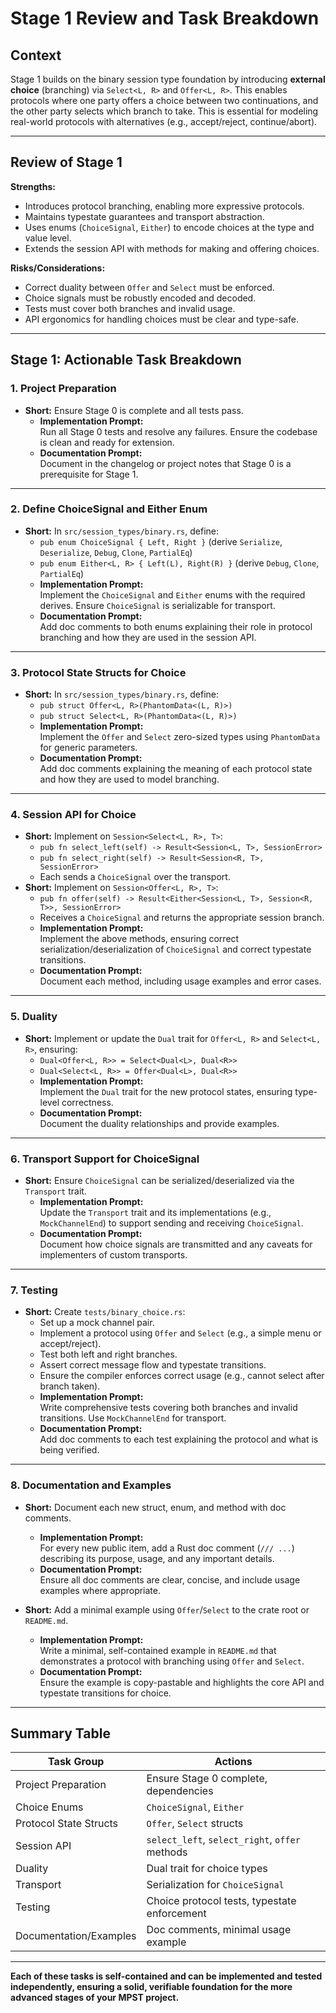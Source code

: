 # Stage 1 Review and Task Breakdown

## Context

Stage 1 builds on the binary session type foundation by introducing **external choice** (branching) via `Select<L, R>` and `Offer<L, R>`. This enables protocols where one party offers a choice between two continuations, and the other party selects which branch to take. This is essential for modeling real-world protocols with alternatives (e.g., accept/reject, continue/abort).

---

## Review of Stage 1

**Strengths:**
- Introduces protocol branching, enabling more expressive protocols.
- Maintains typestate guarantees and transport abstraction.
- Uses enums (`ChoiceSignal`, `Either`) to encode choices at the type and value level.
- Extends the session API with methods for making and offering choices.

**Risks/Considerations:**
- Correct duality between `Offer` and `Select` must be enforced.
- Choice signals must be robustly encoded and decoded.
- Tests must cover both branches and invalid usage.
- API ergonomics for handling choices must be clear and type-safe.

---

## Stage 1: Actionable Task Breakdown

### 1. Project Preparation
- **Short:** Ensure Stage 0 is complete and all tests pass.
    - **Implementation Prompt:**  
      Run all Stage 0 tests and resolve any failures. Ensure the codebase is clean and ready for extension.
    - **Documentation Prompt:**  
      Document in the changelog or project notes that Stage 0 is a prerequisite for Stage 1.

---

### 2. Define ChoiceSignal and Either Enum
- **Short:** In `src/session_types/binary.rs`, define:
    - `pub enum ChoiceSignal { Left, Right }` (derive `Serialize`, `Deserialize`, `Debug`, `Clone`, `PartialEq`)
    - `pub enum Either<L, R> { Left(L), Right(R) }` (derive `Debug`, `Clone`, `PartialEq`)
    - **Implementation Prompt:**  
      Implement the `ChoiceSignal` and `Either` enums with the required derives. Ensure `ChoiceSignal` is serializable for transport.
    - **Documentation Prompt:**  
      Add doc comments to both enums explaining their role in protocol branching and how they are used in the session API.

---

### 3. Protocol State Structs for Choice
- **Short:** In `src/session_types/binary.rs`, define:
    - `pub struct Offer<L, R>(PhantomData<(L, R)>)`
    - `pub struct Select<L, R>(PhantomData<(L, R)>)`
    - **Implementation Prompt:**  
      Implement the `Offer` and `Select` zero-sized types using `PhantomData` for generic parameters.
    - **Documentation Prompt:**  
      Add doc comments explaining the meaning of each protocol state and how they are used to model branching.

---

### 4. Session API for Choice
- **Short:** Implement on `Session<Select<L, R>, T>`:
    - `pub fn select_left(self) -> Result<Session<L, T>, SessionError>`
    - `pub fn select_right(self) -> Result<Session<R, T>, SessionError>`
    - Each sends a `ChoiceSignal` over the transport.
- **Short:** Implement on `Session<Offer<L, R>, T>`:
    - `pub fn offer(self) -> Result<Either<Session<L, T>, Session<R, T>>, SessionError>`
    - Receives a `ChoiceSignal` and returns the appropriate session branch.
    - **Implementation Prompt:**  
      Implement the above methods, ensuring correct serialization/deserialization of `ChoiceSignal` and correct typestate transitions.
    - **Documentation Prompt:**  
      Document each method, including usage examples and error cases.

---

### 5. Duality
- **Short:** Implement or update the `Dual` trait for `Offer<L, R>` and `Select<L, R>`, ensuring:
    - `Dual<Offer<L, R>> = Select<Dual<L>, Dual<R>>`
    - `Dual<Select<L, R>> = Offer<Dual<L>, Dual<R>>`
    - **Implementation Prompt:**  
      Implement the `Dual` trait for the new protocol states, ensuring type-level correctness.
    - **Documentation Prompt:**  
      Document the duality relationships and provide examples.

---

### 6. Transport Support for ChoiceSignal
- **Short:** Ensure `ChoiceSignal` can be serialized/deserialized via the `Transport` trait.
    - **Implementation Prompt:**  
      Update the `Transport` trait and its implementations (e.g., `MockChannelEnd`) to support sending and receiving `ChoiceSignal`.
    - **Documentation Prompt:**  
      Document how choice signals are transmitted and any caveats for implementers of custom transports.

---

### 7. Testing
- **Short:** Create `tests/binary_choice.rs`:
    - Set up a mock channel pair.
    - Implement a protocol using `Offer` and `Select` (e.g., a simple menu or accept/reject).
    - Test both left and right branches.
    - Assert correct message flow and typestate transitions.
    - Ensure the compiler enforces correct usage (e.g., cannot select after branch taken).
    - **Implementation Prompt:**  
      Write comprehensive tests covering both branches and invalid transitions. Use `MockChannelEnd` for transport.
    - **Documentation Prompt:**  
      Add doc comments to each test explaining the protocol and what is being verified.

---

### 8. Documentation and Examples
- **Short:** Document each new struct, enum, and method with doc comments.
    - **Implementation Prompt:**  
      For every new public item, add a Rust doc comment (`/// ...`) describing its purpose, usage, and any important details.
    - **Documentation Prompt:**  
      Ensure all doc comments are clear, concise, and include usage examples where appropriate.

- **Short:** Add a minimal example using `Offer`/`Select` to the crate root or `README.md`.
    - **Implementation Prompt:**  
      Write a minimal, self-contained example in `README.md` that demonstrates a protocol with branching using `Offer` and `Select`.
    - **Documentation Prompt:**  
      Ensure the example is copy-pastable and highlights the core API and typestate transitions for choice.

---

## Summary Table

| Task Group                | Actions                                                                                 |
|---------------------------|----------------------------------------------------------------------------------------|
| Project Preparation       | Ensure Stage 0 complete, dependencies                                                  |
| Choice Enums              | `ChoiceSignal`, `Either`                                                               |
| Protocol State Structs    | `Offer`, `Select` structs                                                              |
| Session API               | `select_left`, `select_right`, `offer` methods                                         |
| Duality                   | Dual trait for choice types                                                            |
| Transport                 | Serialization for `ChoiceSignal`                                                       |
| Testing                   | Choice protocol tests, typestate enforcement                                           |
| Documentation/Examples    | Doc comments, minimal usage example                                                    |

---

**Each of these tasks is self-contained and can be implemented and tested independently, ensuring a solid, verifiable foundation for the more advanced stages of your MPST project.**